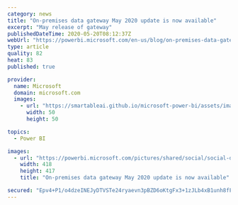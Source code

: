 ```yaml
---
category: news
title: "On-premises data gateway May 2020 update is now available"
excerpt: "May release of gateway"
publishedDateTime: 2020-05-20T08:12:37Z
webUrl: "https://powerbi.microsoft.com/en-us/blog/on-premises-data-gateway-may-2020-update-is-now-available/"
type: article
quality: 82
heat: 83
published: true

provider:
  name: Microsoft
  domain: microsoft.com
  images:
    - url: "https://smartableai.github.io/microsoft-power-bi/assets/images/organizations/microsoft.com-50x50.jpg"
      width: 50
      height: 50

topics:
  - Power BI

images:
  - url: "https://powerbi.microsoft.com/pictures/shared/social/social-default-image.png"
    width: 418
    height: 417
    title: "On-premises data gateway May 2020 update is now available"

secured: "Epv4+P1/o4dzeINEJyDTVSTe24ryaevn3pBZD6oKtgFx3+1zJLb4xB1unh8fFOby9fm2is1T8D7WVwW/GqX8sNg46QbE57ZWt7tOu8P3okE/5UMSfCvFkWRMsaBq+xnT2EFbQZtcyC/2H+Y5sp8cQbhMQB5+LM+pPsM2AgP9+mKTw80yMyYSgtci4Fv+azFlXQXsKTzrc3Lv3FNF7tJX5pk33tdwzquHFpg6an2MF0vHpyb/Uj3JQJ8q6VnNMGHixweTnNuePsS42L6G+7J/qp8WZ9KgYDpj4myu2XSuAmO+2vW49AYfUcC7Ba7kZEI5atZvodSI7PjfLifj51diOQ==;IhzsphY5Ni6r67ZMHijPxw=="
---
```



